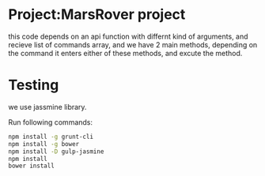 # Project:MarsRover project
this code depends on an api function with differnt kind of arguments,
and recieve list of commands array,
and we have 2 main methods,
depending on the command it enters either of these methods, 
and excute the method.

# Testing
we use jassmine library.

Run following commands:

```bash
npm install -g grunt-cli
npm install -g bower
npm install -D gulp-jasmine
npm install
bower install
```


